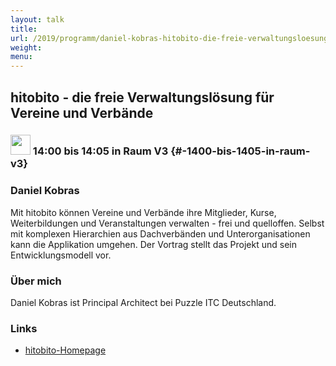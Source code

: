 ```yaml
---
layout: talk
title:
url: /2019/programm/daniel-kobras-hitobito-die-freie-verwaltungsloesung-fuer-vereine-und-verbaende/
weight:
menu:
---
```

## hitobito - die freie Verwaltungslösung für Vereine und Verbände

### <img height = "32" src="../../../images/lightning.svg"> 14:00 bis 14:05 in Raum V3 {#-1400-bis-1405-in-raum-v3}

### Daniel Kobras

Mit hitobito können Vereine und Verbände ihre Mitglieder, Kurse, Weiterbildungen und Veranstaltungen verwalten - frei und quelloffen. Selbst mit komplexen Hierarchien aus Dachverbänden und Unterorganisationen kann die Applikation umgehen. Der Vortrag stellt das Projekt und sein Entwicklungsmodell vor.

### Über mich

Daniel Kobras ist Principal Architect bei Puzzle ITC Deutschland.

### Links

- <a href="http://hitobito.com/" target="_blank">hitobito-Homepage</a>